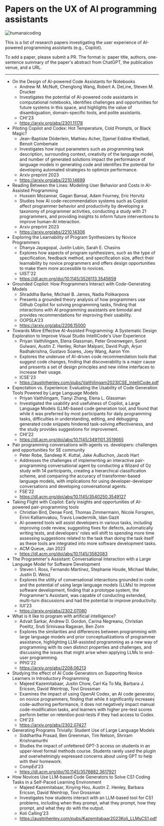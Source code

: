 # Papers on the UX of AI programming assistants

![humanaicoding](https://user-images.githubusercontent.com/2180824/220177272-8b1808f8-d38d-4dde-b598-042b8052b080.png)

This is a list of research papers investigating the user experience of AI-powered programming assistants (e.g., Copilot).

To add a paper, please submit a PR. The format is: paper title, authors, one-sentence summary of the paper's abstract from ChatGPT, the publication venue, and a URL.

---

- On the Design of AI-powered Code Assistants for Notebooks
  - Andrew M. McNutt, Chenglong Wang, Robert A. DeLine, Steven M. Drucker
  - Investigates the potential of AI-powered code assistants in computational notebooks, identifies challenges and opportunities for future systems in this space, and highlights the value of disambiguation, domain-specific tools, and polite assistants.
  - CHI'23
  - https://arxiv.org/abs/2301.11178
- Piloting Copilot and Codex: Hot Temperature, Cold Prompts, or Black Magic?
  - Jean-Baptiste Döderlein, Mathieu Acher, Djamel Eddine Khelladi, Benoit Combemale
  - Investigates how input parameters such as programming task description, surrounding context, creativity of the language model, and number of generated solutions impact the performance of language models in generating code and identifies the potential for developing automated strategies to optimize performance.
  - Arxiv preprint 2023
  - https://arxiv.org/abs/2210.14699
- Reading Between the Lines: Modeling User Behavior and Costs in AI-Assisted Programming
  - Hussein Mozannar, Gagan Bansal, Adam Fourney, Eric Horvitz
  - Studies how AI code-recommendation systems such as Copilot affect programmer behavior and productivity by developing a taxonomy of programmer activities, conducting a study with 21 programmers, and providing insights to inform future interventions to improve human-AI interaction.
  - Arxiv preprint 2023
  - https://arxiv.org/abs/2210.14306
- Exploring the Learnability of Program Synthesizers by Novice Programmers
  - Dhanya Jayagopal, Justin Lubin, Sarah E. Chasins
  - Explores how aspects of program synthesizers, such as the type of specification, feedback method, and specification size, affect their learnability by novice programmers and offers design opportunities to make them more accessible to novices.
  - UIST'22
  - https://dl.acm.org/doi/10.1145/3526113.3545659
- Grounded Copilot: How Programmers Interact with Code-Generating Models
  - Shraddha Barke, Michael B. James, Nadia Polikarpova
  - Presents a grounded theory analysis of how programmers use Github Copilot for solving programming tasks, finding that interactions with AI programming assistants are bimodal and provides recommendations for improving their usability.
  - OOPSLA'23
  - https://arxiv.org/abs/2206.15000
- Towards More Effective AI-Assisted Programming: A Systematic Design Exploration to Improve Visual Studio IntelliCode's User Experience
  - Priyan Vaithilingam, Elena Glassman, Peter Groenwegen, Sumit Gulwani, Austin Z. Henley, Rohan Malpani, David Pugh, Arjun Radhakrishna, Gustavo Soares, Joey Wang, Aaron Yim
  - Explores the underuse of AI-driven code recommendation tools that suggest code changes, finding that discoverability is a major cause and presents a set of design principles and new inline interfaces to increase their usage.
  - ICSE'23
  - https://austinhenley.com/pubs/Vaithilingam2023ICSE_IntelliCode.pdf
- Expectation vs. Experience: Evaluating the Usability of Code Generation Tools Powered by Large Language Models
  - Priyan Vaithilingam, Tianyi Zhang, Elena L. Glassman
  - Investigated the usability and usefulness of Copilot, a Large Language Models (LLM)-based code generation tool, and found that while it was preferred by most participants for daily programming tasks, difficulties in understanding, editing, and debugging generated code snippets hindered task-solving effectiveness, and the study provides suggestions for improvement.
  - CHI'22
  - https://dl.acm.org/doi/abs/10.1145/3491101.3519665
- Pair programming conversations with agents vs. developers: challenges and opportunities for SE community
  - Peter Robe, Sandeep K. Kuttal, Jake AuBuchon, Jacob Hart
  - Addresses the challenges of implementing an interactive pair-programming conversational agent by conducting a Wizard of Oz study with 14 participants, creating a hierarchical classification scheme, and comparing the accuracy of transformer-based language models, with implications for using developer-developer conversations and developing conversational agents.
  - FSE'22
  - https://dl.acm.org/doi/abs/10.1145/3540250.3549127
- Taking Flight with Copilot: Early insights and opportunities of AI-powered pair-programming tools
  - Christian Bird, Denae Ford, Thomas Zimmermann, Nicole Forsgren, Eirini Kalliamvakou, Travis Lowdermilk, Idan Gazit
  - AI-powered tools will assist developers in various tasks, including improving code review, suggesting fixes for defects, automatically writing tests, and developers' roles will shift to spending more time assessing suggestions related to the task than doing the task itself as these tools are integrated into more software development tasks.
  - ACM Queue, Jan 2023
  - https://dl.acm.org/doi/abs/10.1145/3582083
- The Programmer's Assistant: Conversational Interaction with a Large Language Model for Software Development
  - Steven I. Ross, Fernando Martinez, Stephanie Houde, Michael Muller, Justin D. Weisz
  - Explores the utility of conversational interactions grounded in code and the potential of using large language models (LLMs) to improve software development, finding that a prototype system, the Programmer's Assistant, was capable of conducting extended, multi-turn discussions and had the potential to improve productivity.
  - IUI'23
  - https://arxiv.org/abs/2302.07080
- What is it like to program with artificial intelligence?
  - Advait Sarkar, Andrew D. Gordon, Carina Negreanu, Christian Poelitz, Sruti Srinivasa Ragavan, Ben Zorn
  - Explores the similarities and differences between programming with large language models and prior conceptualizations of programmer assistance, highlighting LLM-assisted programming as a new way of programming with its own distinct properties and challenges, and discussing the issues that might arise when applying LLMs to end-user programming.
  - PPIG'22
  - https://arxiv.org/abs/2208.06213
- Studying the effect of AI Code Generators on Supporting Novice Learners in Introductory Programming
  - Majeed Kazemitabaar, Justin Chow, Carl Ka To Ma, Barbara J. Ericson, David Weintrop, Tovi Grossman
  - Examines the impact of using OpenAI Codex, an AI code generator, on novice programmers, finding that while it significantly increases code-authoring performance, it does not negatively impact manual code-modification tasks, and learners with higher pre-test scores perform better on retention post-tests if they had access to Codex.
  - CHI'23
  - https://arxiv.org/abs/2302.07427
- Generating Programs Trivially: Student Use of Large Language Models
  - Siddhartha Prasad, Ben Greenman, Tim Nelson, Shriram Krishnamurthi
  - Studies the impact of unfettered GPT-3 access on students in an upper-level formal methods course. Students rarely used the plugin and overwhelmingly expressed concerns about using GPT to help with their homework.
  - CompEd'23
  - https://dl.acm.org/doi/10.1145/3576882.3617921
- How Novices Use LLM-based Code Generators to Solve CS1 Coding Tasks in a Self-Paced Learning Environment
  - Majeed Kazemitabaar, Xinying Hou, Austin Z. Henley, Barbara Ericson, David Weintrop, Tovi Grossman
  - Investigates how students interact with an LLM-based tool for CS1 problems, including when they prompt, what they prompt, how they prompt, and what they do with the output.
  - Koli Calling'23
  - https://austinhenley.com/pubs/Kazemitabaar2023Koli_LLMsCS1.pdf

